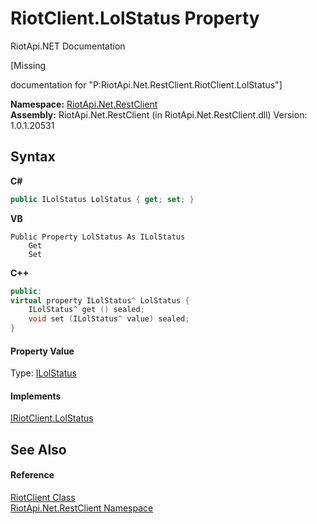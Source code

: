 # RiotClient.LolStatus Property 
RiotApi.NET Documentation 

\[Missing <summary> documentation for "P:RiotApi.Net.RestClient.RiotClient.LolStatus"\]

**Namespace:**&nbsp;<a href="380906d8-0718-db74-ba58-94a29fd87baa">RiotApi.Net.RestClient</a><br />**Assembly:**&nbsp;RiotApi.Net.RestClient (in RiotApi.Net.RestClient.dll) Version: 1.0.1.20531

## Syntax

**C#**<br />
``` C#
public ILolStatus LolStatus { get; set; }
```

**VB**<br />
``` VB
Public Property LolStatus As ILolStatus
	Get
	Set
```

**C++**<br />
``` C++
public:
virtual property ILolStatus^ LolStatus {
	ILolStatus^ get () sealed;
	void set (ILolStatus^ value) sealed;
}
```


#### Property Value
Type: <a href="0a599e90-b736-a129-7df4-4e4e78c5ac27">ILolStatus</a>

#### Implements
<a href="ff498ff8-277d-cd89-4cb4-f3dfd53715bb">IRiotClient.LolStatus</a><br />

## See Also


#### Reference
<a href="25a3050d-4f3b-9e0b-4b34-825a8a29c882">RiotClient Class</a><br /><a href="380906d8-0718-db74-ba58-94a29fd87baa">RiotApi.Net.RestClient Namespace</a><br />